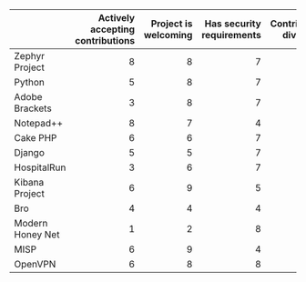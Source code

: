 

|  |Actively accepting contributions|Project is welcoming|Has security requirements|Contributor diversity|Total|
| ------------- | -------------:| -------------:| -------------:| -------------:| -------------:|
|Zephyr Project|8|8|7|6|29|
|Python|5|8|7|8|28|
|Adobe Brackets|3|8|7|8|26|
|Notepad++|8|7|4|6|25|
|Cake PHP|6|6|7|9|30|
|Django|5|5|7|10|27|
|HospitalRun|3|6|7|5|21|
|Kibana Project|6|9|5|6|26|
|Bro|4|4|4|3|15|
|Modern Honey Net|1|2|8|1|12|
|MISP|6|9|4|4|23|
|OpenVPN|6|8|8|5|27|
